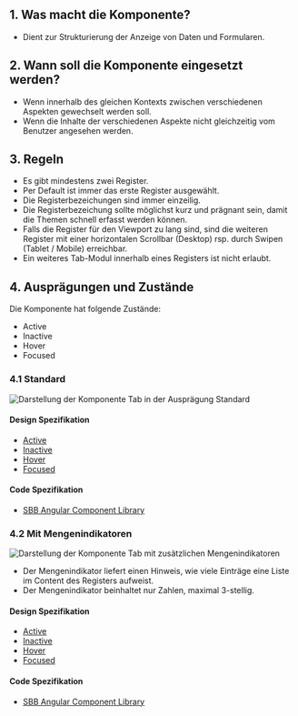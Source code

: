 ## 1. Was macht die Komponente?
* Dient zur Strukturierung der Anzeige von Daten und Formularen.

## 2. Wann soll die Komponente eingesetzt werden? 
* Wenn innerhalb des gleichen Kontexts zwischen verschiedenen Aspekten gewechselt werden soll.
* Wenn die Inhalte der verschiedenen Aspekte nicht gleichzeitig vom Benutzer angesehen werden.

## 3. Regeln
* Es gibt mindestens zwei Register.
* Per Default ist immer das erste Register ausgewählt.
* Die Registerbezeichungen sind immer einzeilig.
* Die Registerbezeichung sollte möglichst kurz und prägnant sein, damit die Themen schnell erfasst werden können.
* Falls die Register für den Viewport zu lang sind, sind die weiteren Register mit einer horizontalen Scrollbar (Desktop) rsp. durch Swipen (Tablet / Mobile) erreichbar.
* Ein weiteres Tab-Modul innerhalb eines Registers ist nicht erlaubt.

## 4. Ausprägungen und Zustände 
Die Komponente hat folgende Zustände:
* Active
* Inactive
* Hover
* Focused

### 4.1 Standard
![Darstellung der Komponente Tab in der Ausprägung Standard](https://raw.githubusercontent.com/sbb-design-systems/sbb-design-system/master/website/components/tab/images/tab_default.png 'class: image')

#### Design Spezifikation
* [Active](https://sbb.invisionapp.com/d/main#/console/15744722/332819501/inspect)
* [Inactive](https://sbb.invisionapp.com/d/main#/console/15744722/332819502/inspect)
* [Hover](https://sbb.invisionapp.com/d/main#/console/15744722/332819503/inspect)
* [Focused](https://sbb.invisionapp.com/d/main#/console/15744722/332819504/inspect)

#### Code Spezifikation
* [SBB Angular Component Library](https://sbb-angular.app.sbb.ch/latest/public/components/tabs)

### 4.2 Mit Mengenindikatoren 
![Darstellung der Komponente Tab mit zusätzlichen Mengenindikatoren](https://raw.githubusercontent.com/sbb-design-systems/sbb-design-system/master/website/components/tab/images/tab_indicator.png 'class: image')
* Der Mengenindikator liefert einen Hinweis, wie viele Einträge eine Liste im Content des Registers aufweist.
* Der Mengenindikator beinhaltet nur Zahlen, maximal 3-stellig.

#### Design Spezifikation
* [Active](https://sbb.invisionapp.com/d/main#/console/15744722/332819505/inspect)
* [Inactive](https://sbb.invisionapp.com/d/main#/console/15744722/332819506/inspect)
* [Hover](https://sbb.invisionapp.com/d/main#/console/15744722/332819507/inspect)
* [Focused](https://sbb.invisionapp.com/d/main#/console/15744722/332819508/inspect)

#### Code Spezifikation
* [SBB Angular Component Library](https://sbb-angular.app.sbb.ch/latest/public/components/tabs)